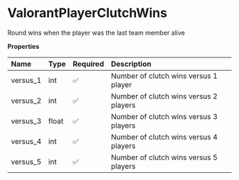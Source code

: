 # ValorantPlayerClutchWins

Round wins when the player was the last team member alive

**Properties**

| Name     | Type  | Required | Description                            |
| :------- | :---- | :------- | :------------------------------------- |
| versus_1 | int   | ✅       | Number of clutch wins versus 1 player  |
| versus_2 | int   | ✅       | Number of clutch wins versus 2 players |
| versus_3 | float | ✅       | Number of clutch wins versus 3 players |
| versus_4 | int   | ✅       | Number of clutch wins versus 4 players |
| versus_5 | int   | ✅       | Number of clutch wins versus 5 players |

<!-- This file was generated by liblab | https://liblab.com/ -->
